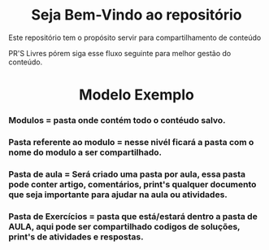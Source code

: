 <h1 align ="center"> Seja Bem-Vindo ao repositório </h1>
<p>Este repositório tem o propósito servir para compartilhamento de conteúdo</p>
<span>PR'S Livres pórem siga esse fluxo seguinte para melhor gestão do conteúdo.</span>

<h1 align ="center">Modelo Exemplo</h1>

<h3>Modulos = pasta onde contém todo o contéudo salvo.</h3>
<h3>Pasta referente ao modulo = nesse nivél ficará a pasta com o nome do modulo a ser compartilhado.</h3>
<h3>Pasta de aula = Será criado uma pasta por aula, essa pasta pode conter artigo, comentários, print's qualquer documento que seja importante para ajudar na aula ou atividades.</h3>
<h3>Pasta de Exercícios = pasta que está/estará dentro a pasta de AULA, aqui pode ser compartilhado codigos de soluções, print's de atividades e respostas. </h3>


